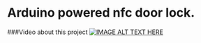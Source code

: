 # Arduino powered nfc door lock.

###Video about this project
[![IMAGE ALT TEXT HERE](https://i9.ytimg.com/vi/GaEFbxDL6Mc/mqdefault.jpg?sqp=CPyVj64G&amp;rs=AOn4CLAOtg-jpuGNQNdBOFBNpbQBLz4o_A&amp;retry=3)](https://youtube.com/shorts/GaEFbxDL6Mc?feature=share)
